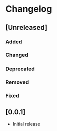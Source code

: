 # Changelog

## [Unreleased]
### Added

### Changed

### Deprecated

### Removed

### Fixed
## [0.0.1]

- Initial release
